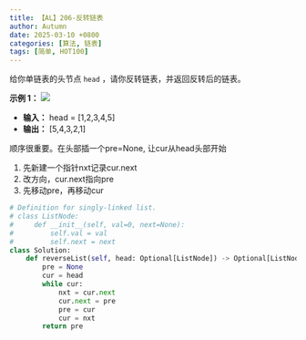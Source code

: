 ```yaml
---
title: 【AL】206-反转链表
author: Autumn
date: 2025-03-10 +0800
categories: [算法, 链表]
tags: [简单, HOT100]
---
```


给你单链表的头节点 `head` ，请你反转链表，并返回反转后的链表。

**示例 1：**
![](https://assets.leetcode.com/uploads/2021/02/19/rev1ex1.jpg)
- **输入：** head = [1,2,3,4,5]
- **输出：** [5,4,3,2,1]


顺序很重要。在头部插一个pre=None, 让cur从head头部开始
1. 先新建一个指针nxt记录cur.next 
2. 改方向，cur.next指向pre
3. 先移动pre，再移动cur

```Python
# Definition for singly-linked list.
# class ListNode:
#     def __init__(self, val=0, next=None):
#         self.val = val
#         self.next = next
class Solution:
    def reverseList(self, head: Optional[ListNode]) -> Optional[ListNode]:
        pre = None
        cur = head 
        while cur:
            nxt = cur.next 
            cur.next = pre 
            pre = cur 
            cur = nxt 
        return pre 
```

